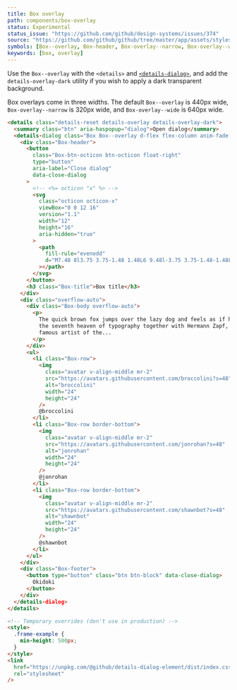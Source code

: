 ```yaml
---
title: Box overlay
path: components/box-overlay
status: Experimental
status_issue: "https://github.com/github/design-systems/issues/374"
source: "https://github.com/github/github/tree/master/app/assets/stylesheets/components/box-overlay.scss"
symbols: [Box--overlay, Box-header, Box-overlay--narrow, Box-overlay--wide]
keywords: [box, overlay]
---
```


Use the `Box--overlay` with the `<details>` and [`<details-dialog>`](https://github.com/github/details-dialog), and add the `details-overlay-dark` utility if you wish to apply a dark transparent background.

Box overlays come in three widths. The default `Box--overlay` is 440px wide, `Box-overlay--narrow` is 320px wide, and `Box-overlay--wide` is 640px wide.

```html live
<details class="details-reset details-overlay details-overlay-dark">
  <summary class="btn" aria-haspopup="dialog">Open dialog</summary>
  <details-dialog class="Box Box--overlay d-flex flex-column anim-fade-in fast">
    <div class="Box-header">
      <button
        class="Box-btn-octicon btn-octicon float-right"
        type="button"
        aria-label="Close dialog"
        data-close-dialog
      >
        <!-- <%= octicon "x" %> -->
        <svg
          class="octicon octicon-x"
          viewBox="0 0 12 16"
          version="1.1"
          width="12"
          height="16"
          aria-hidden="true"
        >
          <path
            fill-rule="evenodd"
            d="M7.48 8l3.75 3.75-1.48 1.48L6 9.48l-3.75 3.75-1.48-1.48L4.52 8 .77 4.25l1.48-1.48L6 6.52l3.75-3.75 1.48 1.48L7.48 8z"
          ></path>
        </svg>
      </button>
      <h3 class="Box-title">Box title</h3>
    </div>
    <div class="overflow-auto">
      <div class="Box-body overflow-auto">
        <p>
          The quick brown fox jumps over the lazy dog and feels as if he were in
          the seventh heaven of typography together with Hermann Zapf, the most
          famous artist of the...
        </p>
      </div>
      <ul>
        <li class="Box-row">
          <img
            class="avatar v-align-middle mr-2"
            src="https://avatars.githubusercontent.com/broccolini?s=48"
            alt="broccolini"
            width="24"
            height="24"
          />
          @broccolini
        </li>
        <li class="Box-row border-bottom">
          <img
            class="avatar v-align-middle mr-2"
            src="https://avatars.githubusercontent.com/jonrohan?s=48"
            alt="jonrohan"
            width="24"
            height="24"
          />
          @jonrohan
        </li>
        <li class="Box-row border-bottom">
          <img
            class="avatar v-align-middle mr-2"
            src="https://avatars.githubusercontent.com/shawnbot?s=48"
            alt="shawnbot"
            width="24"
            height="24"
          />
          @shawnbot
        </li>
      </ul>
    </div>
    <div class="Box-footer">
      <button type="button" class="btn btn-block" data-close-dialog>
        Okidoki
      </button>
    </div>
  </details-dialog>
</details>

<!-- Temporary overrides (don't use in production) -->
<style>
  .frame-example {
    min-height: 500px;
  }
</style>
<link
  href="https://unpkg.com/@github/details-dialog-element/dist/index.css"
  rel="stylesheet"
/>
```

[aria attributes]: https://www.w3.org/TR/html-aria/#allowed-aria-roles-states-and-properties
